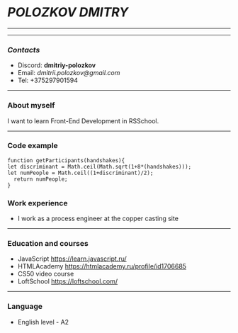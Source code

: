 # _POLOZKOV DMITRY_
***
***
### _Contacts_
- Discord: **dmitriy-polozkov**
- Email: _dmitrii.polozkov@gmail.com_
- Tel: +375297901594
***

### About myself
I want to learn Front-End Development in RSSchool.
***

### Code example
```
function getParticipants(handshakes){
let discriminant = Math.ceil(Math.sqrt(1+8*(handshakes)));
let numPeople = Math.ceil((1+discriminant)/2);
  return numPeople;
} 
```
### Work experience
- I work as a process engineer at the copper casting site
***

### Education and courses
- JavaScript https://learn.javascript.ru/
- HTMLAcademy https://htmlacademy.ru/profile/id1706685
- CS50 video course
- LoftSchool https://loftschool.com/
***
### Language
- English level - A2
